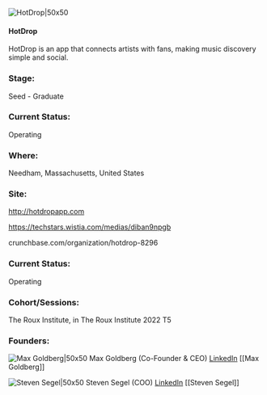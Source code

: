 

![HotDrop|50x50](https://res.cloudinary.com/crunchbase-production/image/upload/al9yijbig23f9p8u2shp)

#### HotDrop
HotDrop is an app that connects artists with fans, making music discovery simple and social.

### Stage: 
Seed - Graduate 

### Current Status: 
Operating

### Where:
Needham, Massachusetts, United States

### Site:
http://hotdropapp.com

https://techstars.wistia.com/medias/diban9npgb

crunchbase.com/organization/hotdrop-8296

### Current Status: 
Operating

### Cohort/Sessions: 
The Roux Institute, in The Roux Institute 2022 T5

### Founders: 

![Max Goldberg|50x50](https://www.f6s.com/content-resource/profiles/3133543_th2.jpg) Max Goldberg (Co-Founder & CEO) [LinkedIn](https://linkedin.com/in/maxjacobgoldberg) [[Max Goldberg]]

![Steven Segel|50x50](https://www.f6s.com/content-resource/profiles/3051307_th2.jpg) Steven Segel (COO) [LinkedIn](https://linkedin.com/in/stevensegel) [[Steven Segel]]


